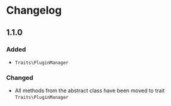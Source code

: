 # Changelog

## 1.1.0

### Added

- `Traits\PluginManager`

### Changed

- All methods from the abstract class have been moved to trait `Traits\PluginManager`